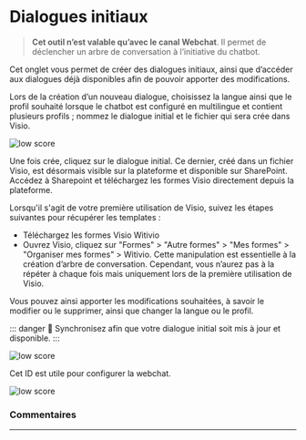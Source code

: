 # Dialogues initiaux


>**Cet outil n’est valable qu’avec le canal Webchat**. Il permet de déclencher un arbre de conversation à l’initiative du chatbot.

Cet onglet vous permet de créer des dialogues initiaux, ainsi que d’accéder aux dialogues déjà disponibles afin de pouvoir apporter des modifications.

Lors de la création d’un nouveau dialogue, choisissez la langue ainsi que le profil souhaité lorsque le chatbot est configuré en multilingue et contient plusieurs profils ; nommez le dialogue initial et le fichier qui sera crée dans Visio.

<div class="image_center">
  <img :src="$withBase('/assets/img/fr/outils/dialogues_initiaux1.png')" alt="low score">
</div>


Une fois crée, cliquez sur le dialogue initial. Ce dernier, créé dans un fichier Visio, est désormais visible sur la plateforme et disponible sur SharePoint. Accédez à Sharepoint et téléchargez les formes Visio directement depuis la plateforme.

Lorsqu'il s'agit de votre première utilisation de Visio, suivez les étapes suivantes pour récupérer les templates :

* Téléchargez les formes Visio Witivio
* Ouvrez Visio, cliquez sur "Formes" > "Autre formes" > "Mes formes" > "Organiser mes formes" > Witivio. Cette manipulation est essentielle à la création d’arbre de conversation. Cependant, vous n’aurez pas à la répéter à chaque fois mais uniquement lors de la première utilisation de Visio.

Vous pouvez ainsi apporter les modifications souhaitées, à savoir le modifier ou le supprimer, ainsi que changer la langue ou le profil.

::: danger 🔴
Synchronisez afin que votre dialogue initial soit mis à jour et disponible.
:::

<div class="image_center">
  <img :src="$withBase('/assets/img/fr/outils/dialogues_initiaux2.png')" alt="low score">
</div>

Cet ID est utile pour configurer la webchat.

<div class="image_center">
  <img :src="$withBase('/assets/img/fr/outils/dialogues_initiaux3.png')" alt="low score">
</div>



### Commentaires
---
<Commentaire />
